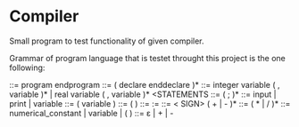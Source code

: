 # Compiler
Small program to test functionality of given compiler.


Grammar of program language that is testet throught this project is the one following:

<PROGRAM>		      ::= program <DECLARATIONS> <STATEMENTS> endprogram
<DECLARATIONS>	  ::= ( declare <VARLIST> enddeclare )*
<VARLIST>		      ::= integer variable ( , variable )* | 
			            real variable  ( , variable )*
<STATEMENTS	      ::= <STATEMENT> ( ; <STATEMENT> )*
<STATEMENT>	      ::= input <INPUT-TAIL> |
    		          print <PRINT-TAIL> |
			            variable <ASSIGNT-TAIL> 
<INPUT-TAIL>	    ::= ( variable )
<PRINT-TAIL>	    ::= ( <EXPRESSION> )
<ASSIGN-TAIL>	    ::= := <EXPRESSION>
<EXPRESSION>	    ::= < SIGN> <TERM> ( + <TERM> | - <TERM> )* 
<TERM> 		        ::= <FACTOR> ( * <FACTOR> | / <FACTOR> )*
<FACTOR>		      ::= numerical_constant | 
			            variable |
			            ( <EXPRESSION> ) 
<SIGN> 		        ::= ε | + | - 


